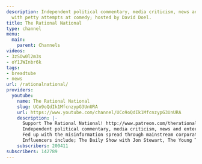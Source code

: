 ```yaml
---
description: Independent political commentary, media criticism, news and entertainment,
  with petty attempts at comedy; hosted by David Doel.
title: The Rational National
type: channel
menu:
  main:
    parent: Channels
videos:
- 3zSOw0l2m3s
- oY1JWInbr6k
tags:
- breadtube
- news
url: /rationalnational/
providers:
  youtube:
    name: The Rational National
    slug: UCo9oQdIk1MfcnzypG3UnURA
    url: https://www.youtube.com/channel/UCo9oQdIk1MfcnzypG3UnURA
    description: |-
      Support The Rational National! http://www.patreon.com/therationalnational paypal.me/daviddoel
      Independent political commentary, media criticism, news and entertainment, with petty attempts at comedy; hosted by David Doel.
      Fed up with the misinformation spread through mainstream corporate media, David Doel comes from a background working in broadcast news, and ran for political office as a Green Party politician in 2015. Through The Rational National he aims to expose this misinformation while also lending his commentary on politics, news, and entertainment.
      Influencers include; The Daily Show with Jon Stewart, The Young Turks, and The Colbert Report.
    subscribers: 200411
subscribers: 142789
---
```


